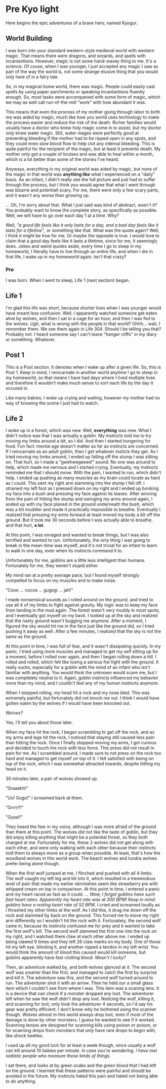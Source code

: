 
# Pre Kyo light
<!-- This is the sort of thing you might put in the back of a book -->
Here begins the epic adventures of a brave hero, named Kyogur.

## World Building
I was born into your standard western-style medieval world with western magic. That means there were dragons, and wizards, and spells with incantantions. However, magic is not some hand-wavey thing to me. It's a science. Of couse, when I was younger, I just accepted any magic I saw as part of the way the world is, not some strange elusive thing that you would only here of in a fairy tale.

So, in my magical home world, there was magic. People could easily cast spells by using paper parchments or speaking incantantions fluently enough. So, most tasks were accompanied with some form of magic, which we may as well call run-of-the-mill "work" with how abundant it was.

This means that even the process of my mother going through labor to birth me was aided by magic, much like how you world uses technology to make the process easier and reduce the risk of the death. Richer families would usually have a doctor who knew holy magic come in to assist, but my doctor only knew water magic. Still, water mages were perfectly good at preventing bleeding if the mother had to be ripped open in any spots, and they could even slow blood flow to help clot any internal bleeding. This is quite painful for the recipient of the magic, but at least it prevents death. My mother only got a couple of bruises and was able to heal within a month, which is a lot better than some of the stories I've heard.

Anyways, everything in my original world was aided by magic, but none of the magic in that world was **anything like** what I experienced on a "daily" basis. As an infant, I didn't really see the full picture and just had to suffer through the process, but I think you would agree that what I went through was bizarre and potentiall scary. For me, there were only a few scary parts, and it wasn't any worse than growing up.

... Oh, I'm sorry about that. What I just said was kind of abstract, wasn't it? You probably want to know the complete story, as specifically as possible. Well, we will have to go over each day 1 at a time. Why?

Well, *"a good life feels like it only lasts for a day, and a bad day feels like it lasts for a lifetime"*, or something like that. What was the quote again? Well, I think it might be true for me. Or maybe the opposite is true. I would love to claim that a good day feels like it lasts a lifetime, since for me, it seemingly does. Jokes and weird quotes aside, every time I go to sleep in my homeworld, I literally have to live through an entire life, and when I die in that life, I wake up in my homeworld again. Isn't that crazy?

### Pre
I was born. When I went to sleep, Life 1 (next section) began.

## Life 1
I'm glad this life was short, because shorter lives when I was younger would have meant less confusion. Well, I apparently watched someone get eaten alive by wolves, and then I sat in a cage for an hour, and then I was fed to the wolves. *Ugh,* what is wrong with the people in that world? Ohhh... wait, I remember them. We see them again in Life 304. Should I be telling you that? Probably not. I heard someone say I can't leave "hanger cliffs" in my diary or something. Whatever.

## Post 1
This is a Post section. It denotes when I wake up after a given life. So, this is Post 1. Keep in mind, I reincarnate in another world anytime I go to sleep in my homeworld, so that means I have had days where I lived multiple lives and therefore it wouldn't make much sense to sort each life by the day it occured in.

Like many babies, I woke up crying and wailing, however my mother had no way of knowing the scene I just had to watch.

## Life 2
I woke up in a forest, which was new. Well, **everything** was new. What I didn't notice was that I was actually a goblin. My instincts told me to try moving my limbs around a bit, so I did. And then I started hungering for food. Fun fact: mental age doesn't matter as far as instincts are concerned. If I reincarnate as an adult goblin, then I get whatever insticts they get. As I tried moving my limbs around, I ended up falling off the stump I was sitting on. That hurt, so I made a "gwehwegeeee!" sound. No one was around to help, which made me nervous and I started crying. Eventually, my instincts reminded me that I should move. With the pain, I wanted to run, which didn't help. I ended up pushing as many muscles as my brain could locate as hard as I could. This sent my right arm slamming into the stump I fell off. I strained my left foot as I pressed down on my right and I ended up bonking my face into a bush and pressing my face against its leaves. After wincing from the pain of hitting the stump and swinging my arms around again, I ended up with my face planed in the ground underneath the bush, which was a bit muddier and made it practically impossible to breathe. Eventually I realized that pressing my arms forward at least moved my body a bit off the ground. But it took me 30 seconds before I was actually able to breathe, and that hurt, **a lot**.

At this point, I was enraged and wanted to break things, but I was also terrified and wanted to run. Unfortunately, the only thing I was going to break in the mean-time was myself, and it's not trivial for an infant to learn to walk in one day, even when its instincts command it to.

Unfortunately for me, goblins are a little less intelligent than humans. Fortunately for me, they weren't stupid either.

My mind ran at a pretty average pace, but I found myself strongly compelled to focus on my muscles and to make noise.

"Cooo ... cocoa ... gugegi ... jah!"

I made nonsensical sounds as I rolled around on the ground, and tried to use all 4 of my limbs to fight against gravity. My logic was to keep my face from landing in the mud again. The forest wasn't very muddy in most spots, and I eventually got myself on my back. I looked up at the sky and realized that the nasty ground wasn't bugging me anymore. After a moment, I figured the sky would hit me in the face just like the ground did, so I tried pushing it away as well. After a few minutes, I realized that the sky is not the same as the ground.

At this point in time, I was full of fear, and it wasn't dissipating quickly. In my panic, I tried using more muscles and managed to get my self sitting up for a moment, before I rolled over again, and then I began rolling down a hill. I rolled and rolled, which felt like losing a serious fist fight with the ground. It really sucks, especially for a goblin with the mind of an infant who isn't familiar with anything. You would think the unknown would scare me, but I was completely neutral to it. Again, goblin instincts influenced my behavior more than my mind, and I couldn't feel any of my human instincts anymore.

When I stopped rolling, my head hit a rock and my nose bled. This was extremely painful, but fortunately did not knock me out. I think I would have gotten eaten by the wolves if I would have been knocked out.

*Wolves?*

Yes, I'll tell you about those later.

When my face hit the rock, I began scrambling to get off the rock, and as my arms and legs hit the rock, I noticed that staying still caused less pain than hitting the rock. Once I finally stopped moving my arms, I got curious and decided to touch the rock with less force. This press did not result in pain for me. As I scrambled around, I made sure to not press on the rock too hard and managed to get myself on top of it. I felt satisfied with being on top of the rock, which I was somewhat attracted towards, despite hitting my head on it.

30 minutes later, a pair of wolves showed up.

"Graaahh!"

"Uu! Gugo!" I screamed back at them.

"Grrrr!!!"

"Gyaa!!"

They heard the fear in my voice, although I was more afraid of the ground than them at this point. The wolves did not like the taste of goblin, but they did enjoy killing anything that might be a potential threat, so they both charged at me. Fortunately for me, these 2 wolves did not get along with each other, and were only walking with each other because their instincts told them to always move as a group when possible. At least, that's how the woodland wolves in this world work. The beach wolves and tundra wolves prefer being alone though.

When the first wolf jumped at me, I flinched and pushed with all 4 limbs. The wolf caught my left leg and bit into it, which resulted in a tremendous level of pain that made my earlier skirmishes seem like strawberry pie with whipped cream on top in comparison. At this point in time, I entered a panic and my heart raced as fast as it could. *... Wow, I forgot goblins have such fast heart rates. Apparently my heart rate was at 300 BPM! Keep in mind: goblins have a resting heart rate of 52 BPM.*  I cried and screamed loudly as I thrashed my other limbs at the wolf. As I did this, it drug me down off the rock and slammed by back on the ground. This forced me to move my right arm differently so I wouldn't hit the rock with it. Fortunately, the second wolf came in, because its instincts confused me for prey and it wanted to take the first wolf's kill. The second wolf slammed the first one into the rock on my right, and I watched them claw at each other above me. I ended up being clawed 9 times and they left 26 claw marks on my body. One of those hit my left eye, blinding it, and another ripped a tendon in my left wrist. You would think the amount of blood this caused would kill someone, but goblins apparently have fast clotting blood. *Wasn't I lucky?*

Then, an adventure walked by, and both wolves glanced at it. The second wolf was smarter than the first, and managed to catch the first by surprise and kill it. The adventure saw this, and the second wolf turned around to run. The adventurer shot it with an arrow. Then he held our a small glass item which I couldn't see from where I was. This item was a scaning lens. It is a device that can check if a monster dropped any loot. The adventurer left when he saw the wolf didn't drop any loot. Noticing the wolf, killing it, and scanning for loot, only took the adventurer 4 seconds, so I'd say his gear was pretty efficient. I don't know why he bothered using the scanner though. Wolves almost in this world always drop loot, even if most of the damage is done by other monsters. I guess he wanted to see if it worked. Scanning lenses are designed for scanning kills using poison or poison, or for scanning drops from monsters that only have rare drops to begin with, like shock beetles.

I used up all my good luck for at least a week though, since usually a wolf can kill around 10 babies per minute. *In case you're wondering, I have met sadistic people who measure those kinds of things.*

I sat there, and looks at by green scabs and the green blood that I had left on the ground. I learned that these patterns were painful and should be avoided in the future. My instincts hated this pain and hated not being able to do anything.



